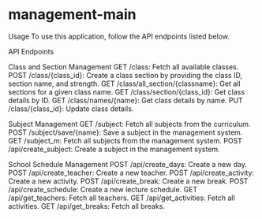 # management-main

Usage
To use this application, follow the API endpoints listed below.

API Endpoints

Class and Section Management
GET /class: Fetch all available classes.
POST /class/{class_id}: Create a class section by providing the class ID, section name, and strength.
GET /class/all_section/{classname}: Get all sections for a given class name.
GET /class/section/{class_id}: Get class details by ID.
GET /class/names/{name}: Get class details by name.
PUT /class/{class_id}: Update class details.

Subject Management
GET /subject: Fetch all subjects from the curriculum.
POST /subject/save/{name}: Save a subject in the management system.
GET /subject_m: Fetch all subjects from the management system.
POST /api/create_subject: Create a subject in the management system.

School Schedule Management
POST /api/create_days: Create a new day.
POST /api/create_teacher: Create a new teacher.
POST /api/create_activity: Create a new activity.
POST /api/create_break: Create a new break.
POST /api/create_schedule: Create a new lecture schedule.
GET /api/get_teachers: Fetch all teachers.
GET /api/get_activities: Fetch all activities.
GET /api/get_breaks: Fetch all breaks.